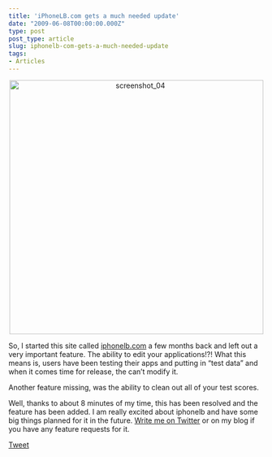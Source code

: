 ```yaml
---
title: 'iPhoneLB.com gets a much needed update'
date: "2009-06-08T00:00:00.000Z"
type: post 
post_type: article
slug: iphonelb-com-gets-a-much-needed-update
tags: 
- Articles
---
```

<p style="text-align: center;">
  <a href="http://brandontreb.com/wp-content/uploads/2009/06/screenshot_04.png"><img class="size-full wp-image-200  aligncenter" title="screenshot_04" src="http://brandontreb.com/wp-content/uploads/2009/06/screenshot_04.png" alt="screenshot_04" width="500" /></a>
</p>

So, I started this site called [iphonelb.com][1] a few months back and left out a very important feature. The ability to edit your applications!?! What this means is, users have been testing their apps and putting in &#8220;test data&#8221; and when it comes time for release, the can&#8217;t modify it.

Another feature missing, was the ability to clean out all of your test scores.

Well, thanks to about 8 minutes of my time, this has been resolved and the feature has been added. I am really excited about iphonelb and have some big things planned for it in the future. [Write me on Twitter][2] or on my blog if you have any feature requests for it.

<div style="">
  <a href="http://twitter.com/share" class="twitter-share-button" data-count="horizontal" data-text="iPhoneLB.com gets a much needed update" data-url="http://brandontreb.com/iphonelb-com-gets-a-much-needed-update"  data-via="brandontreb" data-related="brandontreb:">Tweet</a>
</div>

 [1]: http://iphonelb.com
 [2]: http://twitter.com/brandontreb